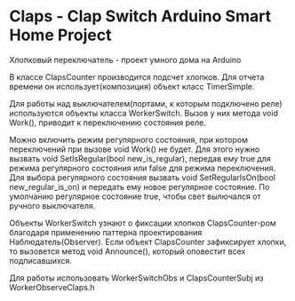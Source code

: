 # Claps - Clap Switch Arduino Smart Home Project

Хлопковый переключатель - проект умного дома на Arduino

В классе ClapsCounter производится подсчет хлопков.
Для отчета времени он использует(композиция) объект класс TimerSimple.

Для работы над выключателем(портами, к которым подключено реле) используются объекты класса WorkerSwitch.
Вызов у них метода void Work(), приводит к переключению состояния реле.

Можно включить режим регулярного состояния, при котором переключений при вызове void Work() не будет.
Для этого нужно вызвать void SetIsRegular(bool new_is_regular), передав ему true для режима регулярного состояния или false для режима переключения.
Для выбора регулярного состояния вызвать void SetRegularIsOn(bool new_regular_is_on) и передать ему новое регулярное состояние. 
По умолчанию регулярное состояние true, чтобы свет вылючался от ручного выключателя.

Объекты WorkerSwitch узнают о фиксации хлопков ClapsCounter-ром благодаря применению паттерна проектирования Наблюдатель(Observer).
Если объект ClapsCounter зафиксирует хлопки, то вызовется метод void Announce(), который оповестит всех подписавшихся.

Для работы использовать WorkerSwitchObs и ClapsCounterSubj из WorkerObserveClaps.h
